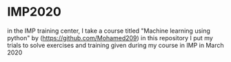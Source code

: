 # IMP2020
in the IMP training center, I take a course titled "Machine learning using python" by (https://github.com/Mohamed209)
in this repository I put my trials to solve exercises and training given during my course in IMP in March 2020
